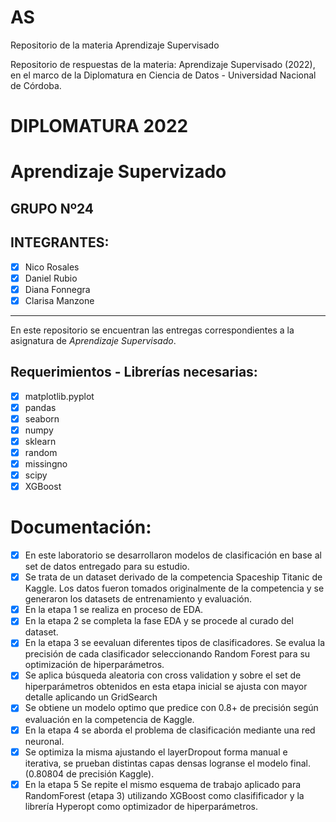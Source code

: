# AS
Repositorio de la materia Aprendizaje Supervisado

Repositorio de respuestas de la materia: Aprendizaje Supervisado (2022), en el marco de la Diplomatura en Ciencia de Datos - Universidad Nacional de Córdoba.

# **DIPLOMATURA 2022**

# Aprendizaje Supervizado

## GRUPO Nº24

## INTEGRANTES:
   - [x] Nico Rosales 
   - [x] Daniel Rubio
   - [x] Diana Fonnegra
   - [x] Clarisa Manzone

----   
En este repositorio se encuentran las entregas correspondientes a la asignatura de _Aprendizaje Supervisado_.

## **Requerimientos - Librerías necesarias**:
   - [x] matplotlib.pyplot
   - [x] pandas
   - [x] seaborn
   - [x] numpy
   - [x] sklearn
   - [x] random
   - [x] missingno
   - [x] scipy
   - [x] XGBoost

# Documentación:

   - [x] En este laboratorio se desarrollaron modelos de clasificación en base al set de datos entregado para su estudio.
   - [x] Se trata de un dataset derivado de la competencia Spaceship Titanic de Kaggle. Los datos fueron tomados originalmente de la competencia y se generaron los datasets de entrenamiento y evaluación.
   - [x] En la etapa 1 se realiza en proceso de EDA.
   - [x] En la etapa 2 se completa la fase EDA y se procede al curado del dataset.
   - [x] En la etapa 3 se eevaluan diferentes tipos de clasificadores. Se evalua la precisión de cada clasificador seleccionando Random Forest para su optimización de hiperparámetros.
   - [x] Se aplica búsqueda aleatoria con cross validation y sobre el set de hiperparámetros obtenidos en esta etapa inicial se ajusta con mayor detalle aplicando un GridSearch
   - [x] Se obtiene un modelo optimo que predice con 0.8+ de precisión según evaluación en la competencia de Kaggle.
   - [x] En la etapa 4 se aborda el problema de clasificación mediante una red neuronal.
   - [x] Se optimiza la misma ajustando el layerDropout forma manual e iterativa, se prueban distintas capas densas logranse el modelo final. (0.80804 de precisión Kaggle).
   - [x] En la etapa 5 Se repite el mismo esquema de trabajo aplicado para RandomForest (etapa 3) utilizando XGBoost como clasifificador y la librería Hyperopt como optimizador de hiperparámetros.
